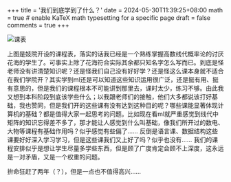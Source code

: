 +++
title = '我们到底学到了什么？'
date = 2024-05-30T11:39:25+08:00
math = true                                 # enable KaTeX math typesetting for a specific page
draft = false
comments = true
+++

![课表](https://pic3.zhimg.com/80/v2-8ebe5f7b265b9066904fc8d63ca75b8e_1440w.webp)

上图是妓院开设的课程表，落实的话我已经是一个熟练掌握高数线代概率论的讨厌花海的学生了。可事实上除了花海符合实际其余都只知名字怎么写而已。到底是怪老师没有讲清楚知识呢？还是怪我们自己没有好好学？还是怪这么课本身就不适合在我们学院开？其实学到ml还是可以知道这些知识运用很广泛，还是挺有用、挺有意思的，但是我们的课程根本不可能讲到那里去，课时太少，练习不够。由此我又想到本科阶段到底该学些什么；以我跟老师们的接触，他们大多都说该打好基础，我也赞同，但是我们开的这些课有没有达到这种目的呢？哪些课能显著体现计算机的基础？都是值得大家一起思考的问题。比如现在看ml就严重感觉到线代中矩阵的知识忘得差不多了，那才能让人感觉到什么叫基础，像我们所开过的数电、大物等课程有基础作用吗？似乎感觉有些偏了…… 反倒是语言课、数据结构这些课要好好深入学习学习，但是这些课我们又上好了吗？似乎也没有…… 我们的课程安排似乎是想让学生尽量多学些东西，但是顾了广度肯定会顾不上深度，这永远是一对矛盾，又是一个权重的问题。

拚命狂赶了两年（？），但是一点也不值得高兴……
